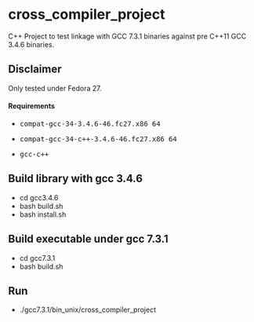 
# cross_compiler_project

C++ Project to test linkage with GCC 7.3.1 binaries against pre C++11 GCC 3.4.6 binaries.

## Disclaimer

Only tested under Fedora 27.

#### Requirements
 - <pre>compat-gcc-34-3.4.6-46.fc27.x86_64</pre>
 - <pre>compat-gcc-34-c++-3.4.6-46.fc27.x86_64</pre>
 - <pre>gcc-c++</pre>

## Build library with gcc 3.4.6

 - cd gcc3.4.6
 - bash build.sh
 - bash install.sh 
 
## Build executable under gcc 7.3.1

 - cd gcc7.3.1
 - bash build.sh
 
## Run

 - ./gcc7.3.1/bin_unix/cross_compiler_project
 